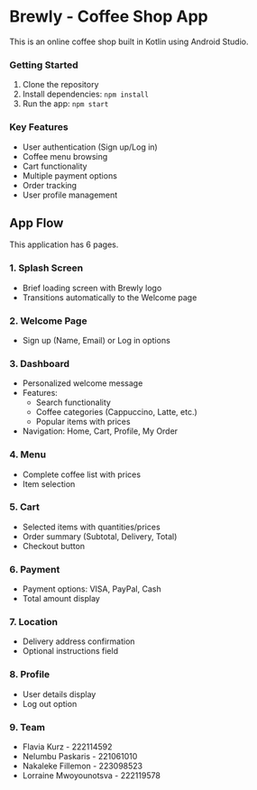 # Brewly - Coffee Shop App
This is an online coffee shop built in Kotlin using Android Studio.

### Getting Started
1. Clone the repository
2. Install dependencies: `npm install`
3. Run the app: `npm start`

### Key Features
- User authentication (Sign up/Log in)
- Coffee menu browsing
- Cart functionality
- Multiple payment options
- Order tracking
- User profile management

## App Flow
This application has 6 pages.

### 1. Splash Screen
- Brief loading screen with Brewly logo
- Transitions automatically to the Welcome page

### 2. Welcome Page
- Sign up (Name, Email) or Log in options

### 3. Dashboard
- Personalized welcome message
- Features:
  - Search functionality
  - Coffee categories (Cappuccino, Latte, etc.)
  - Popular items with prices
- Navigation: Home, Cart, Profile, My Order

### 4. Menu
- Complete coffee list with prices
- Item selection

### 5. Cart
- Selected items with quantities/prices
- Order summary (Subtotal, Delivery, Total)
- Checkout button

### 6. Payment
- Payment options: VISA, PayPal, Cash
- Total amount display

### 7. Location
- Delivery address confirmation
- Optional instructions field

### 8. Profile
- User details display
- Log out option

### 9. Team

- Flavia Kurz - 222114592
- Nelumbu Paskaris - 221061010 
- Nakaleke Fillemon - 223098523
- Lorraine Mwoyounotsva - 222119578
